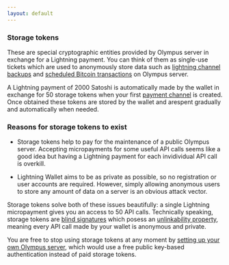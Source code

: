 ```yaml
---
layout: default
---
```


### [](#storage-tokens)Storage tokens

These are special cryptographic entities provided by Olympus server in exchange for a Lightning payment. You can think of them as single-use tickets which are used to anonymously store data such as [lightning channel backups](reimbursing-funds-locked-in-a-lost-payment-channel.html#reimbursing-funds-locked-in-a-lost-payment-channel) and [scheduled Bitcoin transactions](what-does-olympus-server-do.html#what-does-olympus-server-do) on Olympus server.

A Lightning payment of 2000 Satoshi is automatically made by the wallet in exchange for 50 storage tokens when your first [payment channel](using-lightning-wallet.html#payment-channel) is created. Once obtained these tokens are stored by the wallet and arespent  gradually and automatically when needed.

### [](#reasons-for-storage-tokens-to-exist)Reasons for storage tokens to exist

- Storage tokens help to pay for the maintenance of a public Olympus server. Accepting micropayments for some useful API calls seems like a good idea but having a Lightning payment for each invidividual API call is overkill.

- Lightning Wallet aims to be as private as possible, so no registration or user accounts are required. However, simply allowing anonymous users to store any amount of data on a server is an obvious attack vector.

Storage tokens solve both of these issues beautifully: a single Lightning micropayment gives you an access to 50 API calls. Technically speaking, storage tokens are [blind signatures](https://en.wikipedia.org/wiki/Blind_signature) which posess an [unlinkability property](https://tools.ietf.org/id/draft-hansen-privacy-terminology-00.html#unlinkability), meaning every API call made by your wallet is anonymous and private.

You are free to stop using storage tokens at any moment by [setting up your own Olympus server](what-does-olympus-server-do.html#setting-up-your-own-server), which would use a free public key-based authentication instead of paid storage tokens.
